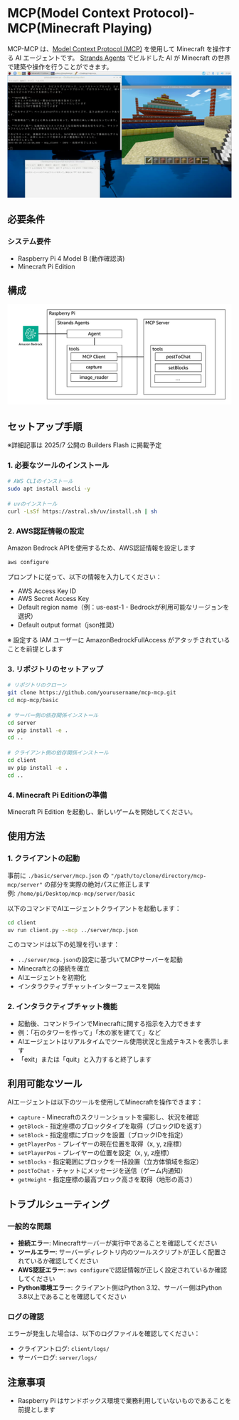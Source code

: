 # MCP(Model Context Protocol)-MCP(Minecraft Playing) 

MCP-MCP は、[Model Context Protocol (MCP)](https://modelcontextprotocol.io/introduction) を使用して Minecraft を操作する AI エージェントです。
[Strands Agents](https://strandsagents.com/latest/) でビルドした AI が Minecraft の世界で建築や操作を行うことができます。  
![image](./image/image000.png)

## 必要条件

### システム要件
- Raspberry Pi 4 Model B (動作確認済)  
- Minecraft Pi Edition 

## 構成
![image](./image/image001.png)

## セットアップ手順

※詳細記事は 2025/7 公開の Builders Flash に掲載予定

### 1. 必要なツールのインストール

```bash
# AWS CLIのインストール
sudo apt install awscli -y

# uvのインストール
curl -LsSf https://astral.sh/uv/install.sh | sh
```

### 2. AWS認証情報の設定
Amazon Bedrock APIを使用するため、AWS認証情報を設定します  

```bash
aws configure
```

プロンプトに従って、以下の情報を入力してください：
- AWS Access Key ID
- AWS Secret Access Key
- Default region name（例：us-east-1 - Bedrockが利用可能なリージョンを選択）
- Default output format（json推奨）

※ 設定する IAM ユーザーに AmazonBedrockFullAccess がアタッチされていることを前提とします

### 3. リポジトリのセットアップ

```bash
# リポジトリのクローン
git clone https://github.com/yourusername/mcp-mcp.git
cd mcp-mcp/basic

# サーバー側の依存関係インストール
cd server
uv pip install -e .
cd ..

# クライアント側の依存関係インストール
cd client
uv pip install -e .
cd ..
```

### 4. Minecraft Pi Editionの準備
Minecraft Pi Edition を起動し、新しいゲームを開始してください。

## 使用方法

### 1. クライアントの起動
事前に `./basic/server/mcp.json` の `"/path/to/clone/directory/mcp-mcp/server"` の部分を実際の絶対パスに修正します  
例: `/home/pi/Desktop/mcp-mcp/server/basic` 

以下のコマンドでAIエージェントクライアントを起動します：

```bash
cd client
uv run client.py --mcp ../server/mcp.json
```

このコマンドは以下の処理を行います：
- `../server/mcp.json`の設定に基づいてMCPサーバーを起動
- Minecraftとの接続を確立
- AIエージェントを初期化
- インタラクティブチャットインターフェースを開始

### 2. インタラクティブチャット機能
- 起動後、コマンドラインでMinecraftに関する指示を入力できます
- 例：「石のタワーを作って」「木の家を建てて」など
- AIエージェントはリアルタイムでツール使用状況と生成テキストを表示します
- 「exit」または「quit」と入力すると終了します

## 利用可能なツール

AIエージェントは以下のツールを使用してMinecraftを操作できます：

- `capture` - Minecraftのスクリーンショットを撮影し、状況を確認
- `getBlock` - 指定座標のブロックタイプを取得（ブロックIDを返す）
- `setBlock` - 指定座標にブロックを設置（ブロックIDを指定）
- `getPlayerPos` - プレイヤーの現在位置を取得（x, y, z座標）
- `setPlayerPos` - プレイヤーの位置を設定（x, y, z座標）
- `setBlocks` - 指定範囲にブロックを一括設置（立方体領域を指定）
- `postToChat` - チャットにメッセージを送信（ゲーム内通知）
- `getHeight` - 指定座標の最高ブロック高さを取得（地形の高さ）

## トラブルシューティング

### 一般的な問題
- **接続エラー**: Minecraftサーバーが実行中であることを確認してください
- **ツールエラー**: サーバーディレクトリ内のツールスクリプトが正しく配置されているか確認してください
- **AWS認証エラー**: `aws configure`で認証情報が正しく設定されているか確認してください
- **Python環境エラー**: クライアント側はPython 3.12、サーバー側はPython 3.8以上であることを確認してください

### ログの確認
エラーが発生した場合は、以下のログファイルを確認してください：
- クライアントログ: `client/logs/`
- サーバーログ: `server/logs/`

## 注意事項
- Raspberry Pi はサンドボックス環境で業務利用していないものであることを前提とします
